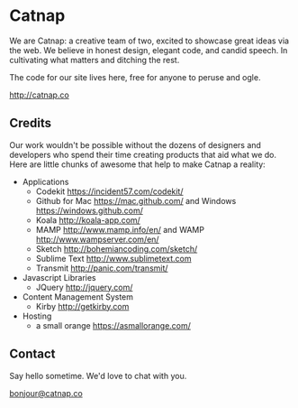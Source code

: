 # Catnap

We are Catnap: a creative team of two, excited to showcase great ideas via the web. We believe in honest design, elegant code, and candid speech. In cultivating what matters and ditching the rest.

The code for our site lives here, free for anyone to peruse and ogle.

<http://catnap.co>

## Credits

Our work wouldn't be possible without the dozens of designers and developers who spend their time creating products that aid what we do. Here are little chunks of awesome that help to make Catnap a reality:

- Applications
	- Codekit <https://incident57.com/codekit/>
	- Github for Mac <https://mac.github.com/> and Windows <https://windows.github.com/>
	- Koala <http://koala-app.com/>
	- MAMP <http://www.mamp.info/en/> and WAMP <http://www.wampserver.com/en/>
	- Sketch <http://bohemiancoding.com/sketch/>
	- Sublime Text <http://www.sublimetext.com>
	- Transmit <http://panic.com/transmit/>
- Javascript Libraries
	- JQuery <http://jquery.com/>
- Content Management System
	- Kirby <http://getkirby.com>
- Hosting
	- a small orange <https://asmallorange.com/>

## Contact

Say hello sometime. We'd love to chat with you.

<bonjour@catnap.co>
